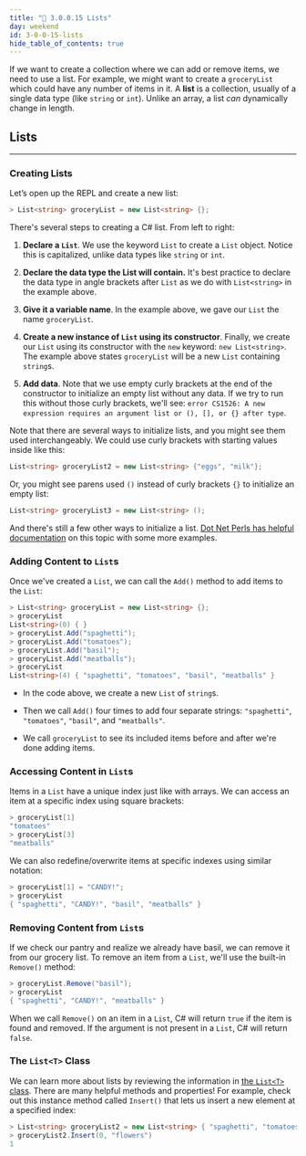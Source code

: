 ```yaml
---
title: "📓 3.0.0.15 Lists"
day: weekend
id: 3-0-0-15-lists
hide_table_of_contents: true
---
```


If we want to create a collection where we can add or remove items, we need to use a list. For example, we might want to create a `groceryList` which could have any number of items in it. A  **list** is a collection, usually of a single data type (like `string` or `int`). Unlike an array, a list _can_ dynamically change in length.

## Lists
---

### Creating Lists

Let’s open up the REPL and create a new list:

```csharp
> List<string> groceryList = new List<string> {};
```

There's several steps to creating a C# list. From left to right:

1. **Declare a `List`**. We use the keyword `List` to create a `List` object. Notice this is capitalized, unlike data types like `string` or `int`.

2. **Declare the data type the List will contain.** It's best practice to declare the data type in angle brackets after `List` as we do with `List<string>` in the example above.

3. **Give it a variable name**. In the example above, we gave our `List` the name `groceryList`.

4. **Create a new instance of `List` using its constructor**. Finally, we create our `List` using its constructor with the `new` keyword: `new List<string>`. The example above states `groceryList` will be a new `List` containing `string`s.

5. **Add data**. Note that we use empty curly brackets at the end of the constructor to initialize an empty list without any data. If we try to run this without those curly brackets, we'll see: `error CS1526: A new expression requires an argument list or (), [], or {} after type`. 

Note that there are several ways to initialize lists, and you might see them used interchangeably. We could use curly brackets with starting values inside like this:

```csharp
List<string> groceryList2 = new List<string> {"eggs", "milk"};
```

Or, you might see parens used `()` instead of curly brackets `{}` to initialize an empty list:

```csharp
List<string> groceryList3 = new List<string> ();
```

And there's still a few other ways to initialize a list. [Dot Net Perls has helpful documentation](https://www.dotnetperls.com/initialize-list) on this topic with some more examples.

### Adding Content to `List`s

Once we've created a `List`, we can call the `Add()` method to add items to the `List`:

```csharp
> List<string> groceryList = new List<string> {};
> groceryList
List<string>(0) { }
> groceryList.Add("spaghetti");
> groceryList.Add("tomatoes");
> groceryList.Add("basil");
> groceryList.Add("meatballs");
> groceryList
List<string>(4) { "spaghetti", "tomatoes", "basil", "meatballs" }
```

* In the code above, we create a new `List` of `string`s.

* Then we call `Add()` four times to add four separate strings: `"spaghetti"`, `"tomatoes"`, `"basil"`, and `"meatballs"`.

* We call `groceryList` to see its included items before and after we're done adding items.

### Accessing Content in `List`s

Items in a `List` have a unique index just like with arrays. We can access an item at a specific index using square brackets:

```csharp
> groceryList[1]
"tomatoes"
> groceryList[3]
"meatballs"
```

We can also redefine/overwrite items at specific indexes using similar notation:

```csharp
> groceryList[1] = "CANDY!";
> groceryList
{ "spaghetti", "CANDY!", "basil", "meatballs" }
```

### Removing Content from `List`s

If we check our pantry and realize we already have basil, we can remove it from our grocery list. To remove an item from a `List`, we'll use the built-in `Remove()` method:

```csharp
> groceryList.Remove("basil");
> groceryList
{ "spaghetti", "CANDY!", "meatballs" }
```

When we call `Remove()` on an item in a `List`, C# will return `true` if the item is found and removed. If the argument is not present in a `List`, C# will return `false`.

### The `List<T>` Class

We can learn more about lists by reviewing the information in [the `List<T>` class](https://learn.microsoft.com/en-us/dotnet/api/system.collections.generic.list-1?view=net-6.0). There are many helpful methods and properties! For example, check out this instance method called `Insert()` that lets us insert a new element at a specified index:

```csharp
> List<string> groceryList2 = new List<string> { "spaghetti", "tomatoes", "basil", "meatballs" };
> groceryList2.Insert(0, "flowers")
1
```
